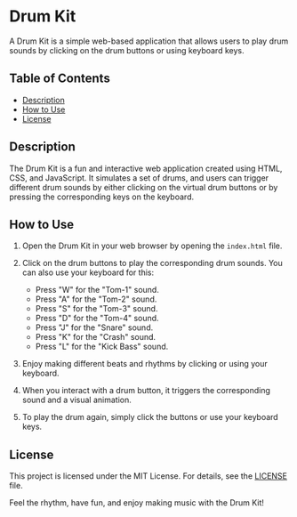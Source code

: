 # Drum Kit

A Drum Kit is a simple web-based application that allows users to play drum sounds by clicking on the drum buttons or using keyboard keys.

## Table of Contents

- [Description](#description)
- [How to Use](#how-to-use)
- [License](#license)

## Description

The Drum Kit is a fun and interactive web application created using HTML, CSS, and JavaScript. It simulates a set of drums, and users can trigger different drum sounds by either clicking on the virtual drum buttons or by pressing the corresponding keys on the keyboard.

## How to Use

1. Open the Drum Kit in your web browser by opening the `index.html` file.

2. Click on the drum buttons to play the corresponding drum sounds. You can also use your keyboard for this:
   - Press "W" for the "Tom-1" sound.
   - Press "A" for the "Tom-2" sound.
   - Press "S" for the "Tom-3" sound.
   - Press "D" for the "Tom-4" sound.
   - Press "J" for the "Snare" sound.
   - Press "K" for the "Crash" sound.
   - Press "L" for the "Kick Bass" sound.

3. Enjoy making different beats and rhythms by clicking or using your keyboard.

4. When you interact with a drum button, it triggers the corresponding sound and a visual animation.

5. To play the drum again, simply click the buttons or use your keyboard keys.

## License

This project is licensed under the MIT License. For details, see the [LICENSE](LICENSE) file.

Feel the rhythm, have fun, and enjoy making music with the Drum Kit!

